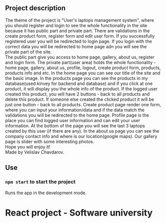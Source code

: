 ## Project description

The theme of the project is "User's laptops management system", where you should register and login to see the whole functionality in the site because it has public part and private part. There are validations in the create product form, register form and edit user form.
If you successfully registered user you will be redirected to login page. If you login with the correct data you will be redirected to home page adn you will see the private part of the site.
<br />The public part give you access to home page, gallery, about us, register and login form. The private part(user area) holds the whole functionality - home page, gallery, about us, profile, logout, create product form, products, products info and etc.
In the home page you can see our title of the site and the basic image. In the products page you can see the products in my database(used kinvey for backend and database) and if you click at one product, it will display you the whole info of the product.
If the logged user created this product, you will have 2 buttons - back to all products and delete this product. If someone else created the clicked product it will be just one button - back to all products.
Create product page render one form, where you can input your information/data and if the data match the validations you will be redirected to the home page. 
Profile page is the place you can find logged user information and can edit your user information. At the bottom of the page you will see the last 3 laptops created by this user (if there are any).
In the about us page you can see the company contact info and where is our location(google maps). Our gallery page is slider with some interesting photos. 
<br />Hope you will enjoy it!
<br />Made by Velislav Chavdarov.

## Use

### `npm start` to start the project

Runs the app in the development mode.<br />

# React project - Software university
